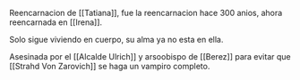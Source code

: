 Reencarnacion de [[Tatiana]], fue la reencarnacion hace 300 anios, ahora reencarnada en [[Irena]].

Solo sigue viviendo en cuerpo, su alma ya no esta en ella.

Asesinada por el [[Alcalde Ulrich]] y arsoobispo de [[Berez]] para evitar que [[Strahd Von Zarovich]] se haga un vampiro completo.